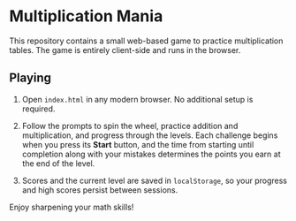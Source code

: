 # Multiplication Mania

This repository contains a small web-based game to practice multiplication tables. The game is entirely client-side and runs in the browser.

## Playing

1. Open `index.html` in any modern browser. No additional setup is required.

2. Follow the prompts to spin the wheel, practice addition and multiplication, and progress through the levels. Each challenge begins when you press its **Start** button, and the time from starting until completion along with your mistakes determines the points you earn at the end of the level.

3. Scores and the current level are saved in `localStorage`, so your progress and high scores persist between sessions.

Enjoy sharpening your math skills!
